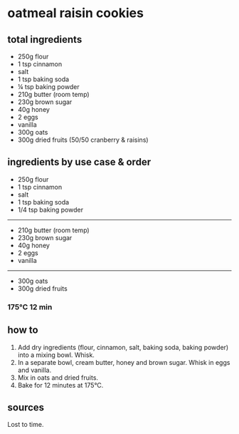 # oatmeal raisin cookies

## total ingredients

- 250g flour
- 1 tsp cinnamon
- salt
- 1 tsp baking soda
- ¼ tsp baking powder
- 210g butter (room temp)
- 230g brown sugar
- 40g honey
- 2 eggs
- vanilla
- 300g oats
- 300g dried fruits (50/50 cranberry & raisins)

## ingredients by use case & order

- 250g flour
- 1 tsp cinnamon
- salt
- 1 tsp baking soda
- 1/4 tsp baking powder
---
- 210g butter (room temp)
- 230g brown sugar
- 40g honey
- 2 eggs
- vanilla
---
- 300g oats
- 300g dried fruits

### 175°C 12 min

## how to

1. Add dry ingredients (flour, cinnamon, salt, baking soda, baking powder) into a mixing bowl. Whisk.
2. In a separate bowl, cream butter, honey and brown sugar. Whisk in eggs and vanilla.
3. Mix in oats and dried fruits.
4. Bake for 12 minutes at 175°C. 

## sources

Lost to time.
